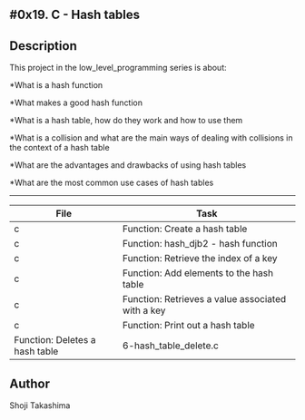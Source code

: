 #0x19. C - Hash tables
---
## Description

This project in the low_level_programming series is about:

*What is a hash function

*What makes a good hash function

*What is a hash table, how do they work and how to use them

*What is a collision and what are the main ways of dealing with collisions in the context of a hash table

*What are the advantages and drawbacks of using hash tables

*What are the most common use cases of hash tables

---
File|Task
---|---
c | Function: Create a hash table
c | Function: hash_djb2 - hash function
c | Function: Retrieve the index of a key
c | Function: Add elements to the hash table
c | Function: Retrieves a value associated with a key
c | Function: Print out a hash table
Function: Deletes a hash table | 6-hash_table_delete.c

## Author
 Shoji Takashima
